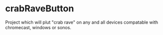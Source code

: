 # crabRaveButton
Project which will plut "crab rave" on any and all devices compatable with chromecast, windows or sonos.
